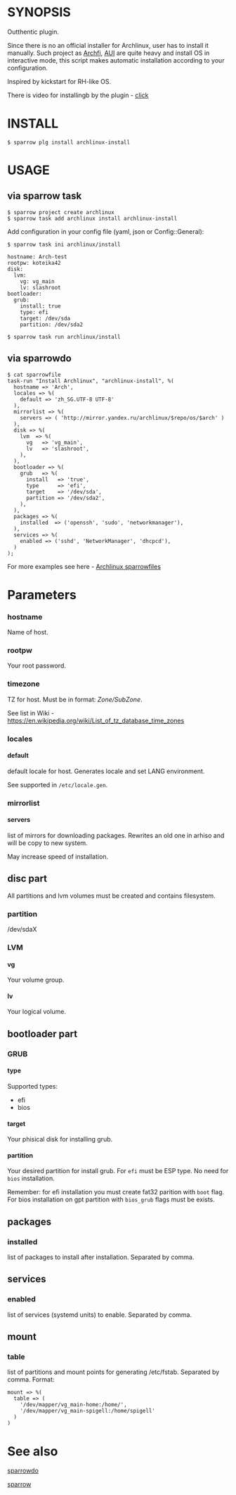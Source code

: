 # SYNOPSIS

Outthentic plugin.

Since there is no an official installer for Archlinux, user has to install it manually. Such project as [Archfi](https://github.com/MatMoul/archfi/blob/master/archfi), [AUI](https://github.com/helmuthdu/aui) are quite heavy and install OS in interactive mode, this script makes automatic installation according to your configuration.

Inspired by kickstart for RH-like OS.

There is video for installingb by the plugin - [click](https://www.youtube.com/watch?v=fEuBmVjCiCg&t=571s)

# INSTALL

    $ sparrow plg install archlinux-install

# USAGE

## via sparrow task    
    $ sparrow project create archlinux
    $ sparrow task add archlinux install archlinux-install

Add configuration in your config file (yaml, json or Config::General):

    $ sparrow task ini archlinux/install

    hostname: Arch-test
    rootpw: koteika42
    disk:
      lvm:
        vg: vg_main
        lv: slashroot
    bootloader:
      grub:
        install: true
        type: efi
        target: /dev/sda
        partition: /dev/sda2

    $ sparrow task run archlinux/install

## via sparrowdo

    $ cat sparrowfile
    task-run "Install Archlinux", "archlinux-install", %(
      hostname => 'Arch',
      locales => %(
        default => 'zh_SG.UTF-8 UTF-8'
      ),
      mirrorlist => %(
        servers => ( 'http://mirror.yandex.ru/archlinux/$repo/os/$arch' )
      ),
      disk => %(
        lvm  => %(
          vg   => 'vg_main',
          lv   => 'slashroot',
        ),
      ),
      bootloader => %(
        grub   => %(
          install   => 'true',
          type      => 'efi',
          target    => '/dev/sda',
          partition => '/dev/sda2',
        ),
      ),
      packages => %(
        installed  => ('openssh', 'sudo', 'networkmanager'),
      ),
      services => %(
        enabled => ('sshd', 'NetworkManager', 'dhcpcd'),
      )
    );

For more examples see here - [Archlinux sparrowfiles](https://github.com/Spigell/sparrow-sparrowdo-examples/tree/master/archlinux_scenarios)

# Parameters
### hostname
Name of host.

### rootpw
Your root password.

### timezone
TZ for host. Must be in format: *Zone/SubZone*.

See list in Wiki - https://en.wikipedia.org/wiki/List_of_tz_database_time_zones

### locales
#### default
default locale for host. Generates locale and set LANG environment.

See supported in `/etc/locale.gen`.

### mirrorlist
#### servers
list of mirrors for downloading packages. Rewrites an old one in arhiso and will be copy to new system.

May increase speed of installation.

## disc part
All partitions and lvm volumes must be created and contains filesystem.
### partition
/dev/sdaX

### LVM
#### vg
Your volume group.

#### lv
Your logical volume.

## bootloader part
### GRUB
#### type
Supported types: 
 - efi
 - bios

#### target
Your phisical disk for installing grub.

#### partition
Your desired partition for install grub. For `efi` must be ESP type.
No need for `bios` installation.

Remember: for efi installation you must create fat32 parition with `boot` flag. For bios installation on gpt partition with `bios_grub` flags must be exists.

## packages
### installed
list of packages to install after installation. Separated by comma. 

## services
### enabled
list of services (systemd units) to enable. Separated by comma.

## mount
### table
list of partitions and mount points for generating /etc/fstab. Separated by comma.
Format:

    mount => %(
      table => (
        '/dev/mapper/vg_main-home:/home/',
        '/dev/mapper/vg_main-spigell:/home/spigell'
      )
    )
 


# See also
[sparrowdo](https://github.com/melezhik/sparrowdo)

[sparrow](https://github.com/melezhik/sparrow)
